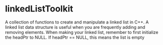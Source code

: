 # linkedListToolkit
A collection of functions to create and manipulate a linked list in C++.
A linked list data structure is useful when you are frequently adding and removing elements.
When making your linked list, remember to first initialize the headPtr to NULL.
If headPtr == NULL, this means the list is empty
